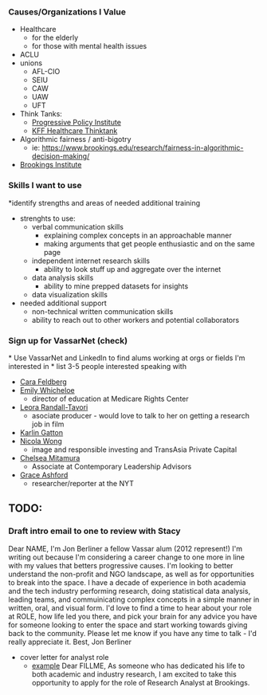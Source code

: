 ### Causes/Organizations I Value
+ Healthcare
  + for the elderly
  + for those with mental health issues
+ ACLU
+ unions
  + AFL-CIO
  + SEIU
  + CAW
  + UAW
  + UFT
+ Think Tanks:
  + [Progressive Policy Institute](https://www.progressivepolicy.org/about/jobs/)
  + [KFF Healthcare Thinktank](https://www.kff.org/employment-opportunities/ )
+ Algorithmic fairness / anti-bigotry
  + ie: https://www.brookings.edu/research/fairness-in-algorithmic-decision-making/
+ [Brookings Institute](https://careers-brookings.icims.com/jobs/search?ss=1&hashed=-435682078)

### Skills I want to use
\*identify strengths and areas of needed additional training
+ strenghts to use:
  + verbal communication skills
    + explaining complex concepts in an approachable manner
    + making arguments that get people enthusiastic and on the same page
  + independent internet research skills
    + ability to look stuff up and aggregate over the internet
  + data analysis skills
    + ability to mine prepped datasets for insights
  + data visualization skills
+ needed additional support
  + non-technical written communication skills
  + ability to reach out to other workers and potential collaborators

### Sign up for VassarNet (check)
\* Use VassarNet and LinkedIn to find alums working at orgs or fields I'm interested in
\* list 3-5 people interested speaking with
+ [Cara Feldberg](https://www.linkedin.com/in/cara-feldberg-phd-71a10a191/)
+ [Emily Whicheloe](https://www.linkedin.com/in/emily-whicheloe-75a16591/)
  + director of education at Medicare Rights Center
+ [Leora Randall-Tavori](https://www.linkedin.com/in/leora-randall-tavori-63b46a121/)
  + asociate producer - would love to talk to her on getting a research job in film
+ [Karlin Gatton](https://www.linkedin.com/in/karlin-gatton/)
+ [Nicola Wong](https://www.linkedin.com/in/nicolaxwong/)
  + image and responsible investing and TransAsia Private Capital
+ [Chelsea Mitamura](https://www.linkedin.com/in/chelsea-mitamura-ph-d-a3198595/)
  + Associate at Contemporary Leadership Advisors
+ [Grace Ashford](https://www.linkedin.com/in/graceashford/)
  + researcher/reporter at the NYT

## TODO:
### Draft intro email to one to review with Stacy
Dear NAME,
  I'm Jon Berliner a fellow Vassar alum (2012 represent!)  I'm writing out because I'm considering a career change to one more in line with my values that betters progressive causes.  I'm looking to better understand the non-profit and NGO landscape, as well as for opportunities to break into the space.  I have a decade of experience in both academia and the tech industry performing research, doing statistical data analysis, leading teams, and commuinicating complex concepts in a simple manner in written, oral, and visual form.
  I'd love to find a time to hear about your role at ROLE, how life led you there, and pick your brain for any advice you have for someone looking to enter the space and start working towards giving back to the community.  Please let me know if you have any time to talk - I'd really appreciate it.
Best,
Jon Berliner

+ cover letter for analyst role
  + [example](https://www.slideshare.net/paulgarcia658/research-analyst-cover-letter)
Dear FILLME,
As someone who has dedicated his life to both academic and industry research, I am excited to take this opportunity to apply for the role of Research Analyst at Brookings.

